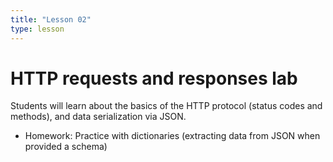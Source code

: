 ```yaml
---
title: "Lesson 02"
type: lesson
---
```


# HTTP requests and responses lab

Students will learn about the basics of the HTTP protocol (status codes and methods), and data serialization via JSON.

- Homework: Practice with dictionaries (extracting data from JSON when provided a schema)
